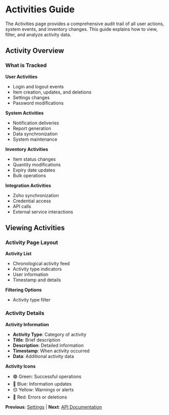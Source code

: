 # Activities Guide

The Activities page provides a comprehensive audit trail of all user actions, system events, and inventory changes. This guide explains how to view, filter, and analyze activity data.

## Activity Overview

### What is Tracked

**User Activities**
- Login and logout events
- Item creation, updates, and deletions
- Settings changes
- Password modifications

**System Activities**
- Notification deliveries
- Report generation
- Data synchronization
- System maintenance

**Inventory Activities**
- Item status changes
- Quantity modifications
- Expiry date updates
- Bulk operations

**Integration Activities**
- Zoho synchronization
- Credential access
- API calls
- External service interactions

## Viewing Activities

### Activity Page Layout

**Activity List**
- Chronological activity feed
- Activity type indicators
- User information
- Timestamp and details

**Filtering Options**
- Activity type filter


### Activity Details

**Activity Information**
- **Activity Type**: Category of activity
- **Title**: Brief description
- **Description**: Detailed information
- **Timestamp**: When activity occurred
- **Data**: Additional activity data

**Activity Icons**
- 🟢 Green: Successful operations
- 🔵 Blue: Information updates
- 🟡 Yellow: Warnings or alerts
- 🔴 Red: Errors or deletions


**Previous**: [Settings](./settings.md) | **Next**: [API Documentation](../api/README.md) 